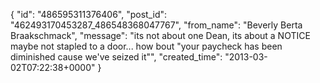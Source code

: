 {
   "id": "486595311376406",
   "post_id": "462493170453287_486548368047767",
   "from_name": "Beverly Berta Braakschmack",
   "message": "its not about one Dean, its about a NOTICE maybe not stapled to a door... how bout \"your paycheck has been diminished cause we've seized it\"",
   "created_time": "2013-03-02T07:22:38+0000"
 }

